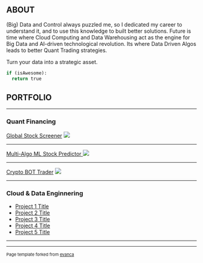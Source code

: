 ## ABOUT
(Big) Data and Control always puzzled me, so I dedicated my career to understand it, and to use this knowledge to built better solutions. Future is time where Cloud Computing and Data Warehousing act as the engine for Big Data and AI-driven technological revolution. Its where Data Driven Algos leads to better Quant Trading strategies. 

Turn your data into a strategic asset.

```python
if (isAwesome):
  return true
```

## PORTFOLIO

---

### Quant Financing 

[Global Stock Screener](/sample_page)
<img src="images/dummy_thumbnail.jpg?raw=true"/>

---
[Multi-Algo ML Stock Predictor ](/pdf/sample_presentation.pdf)
<img src="images/dummy_thumbnail.jpg?raw=true"/>

---
[Crypto BOT Trader](http://example.com/)
<img src="images/dummy_thumbnail.jpg?raw=true"/>

---

### Cloud & Data Enginnering

- [Project 1 Title](http://example.com/)
- [Project 2 Title](http://example.com/)
- [Project 3 Title](http://example.com/)
- [Project 4 Title](http://example.com/)
- [Project 5 Title](http://example.com/)

---




---
<p style="font-size:11px">Page template forked from <a href="https://github.com/evanca/quick-portfolio">evanca</a></p>
<!-- Remove above link if you don't want to attibute -->
